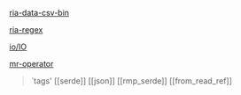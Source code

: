 [ria-data-csv-bin](./rust-in-action/csv_bin/ria-data-csv-bin.md)

[ria-regex](./regex/ria-regex.md)

[io/IO](io/IO.md)

[mr-operator](operator/master-rust/mr-operator.md)


> `tags' [[serde]] [[json]]  [[rmp_serde]] [[from_read_ref]]
